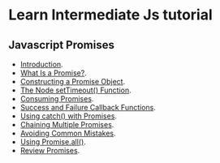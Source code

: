 # Learn Intermediate Js tutorial #

## Javascript Promises ##

- [Introduction](./Introduction).
- [What Is a Promise?](./WhatIsAPromise).
- [Constructing a Promise Object](./ConstructingAPromiseObject).
- [The Node setTimeout() Function](./TheNodesetTimeout()Function).
- [Consuming Promises](./ConsumingPromises).
- [Success and Failure Callback Functions](./SuccessAndFailureCallbackFunctions).
- [Using catch() with Promises](./UsingCatch()WithPromises).
- [Chaining Multiple Promises](./ChainingMultiplePromises).
- [Avoiding Common Mistakes](./AvoidingCommonMistakes).
- [Using Promise.all()](./UsingPromise.All()).
- [Review Promises](./Review).